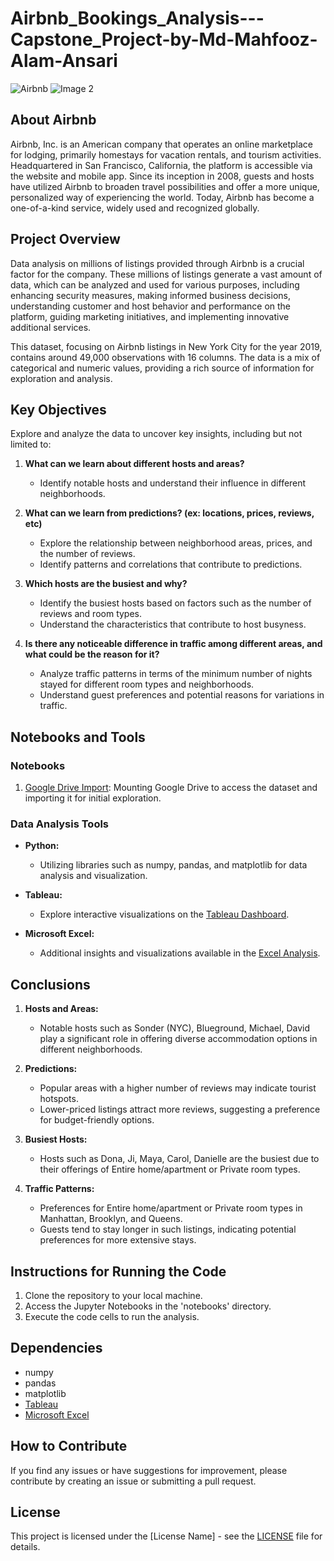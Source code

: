 # Airbnb_Bookings_Analysis---Capstone_Project-by-Md-Mahfooz-Alam-Ansari
![Airbnb](https://www.google.com/url?sa=i&url=https%3A%2F%2Fwww.nzherald.co.nz%2Ftravel%2Felizabeth-hirschorn-stays-in-airbnb-for-more-than-540-days-refuses-to-pay-rent%2FM7HTKYNLHJCYXGQBYPULV723NA%2F&psig=AOvVaw1zDKT8B8LXo3GgU-l1ix_h&ust=1707059000871000&source=images&cd=vfe&opi=89978449&ved=0CBMQjRxqFwoTCMCg9ry4j4QDFQAAAAAdAAAAABAI)
![Image 2](https://www.google.com/url?sa=i&url=https%3A%2F%2Fwww.nzherald.co.nz%2Ftravel%2Felizabeth-hirschorn-stays-in-airbnb-for-more-than-540-days-refuses-to-pay-rent%2FM7HTKYNLHJCYXGQBYPULV723NA%2F&psig=AOvVaw1zDKT8B8LXo3GgU-l1ix_h&ust=1707059000871000&source=images&cd=vfe&opi=89978449&ved=0CBMQjRxqFwoTCMCg9ry4j4QDFQAAAAAdAAAAABAI)

## About Airbnb

Airbnb, Inc. is an American company that operates an online marketplace for lodging, primarily homestays for vacation rentals, and tourism activities. Headquartered in San Francisco, California, the platform is accessible via the website and mobile app. Since its inception in 2008, guests and hosts have utilized Airbnb to broaden travel possibilities and offer a more unique, personalized way of experiencing the world. Today, Airbnb has become a one-of-a-kind service, widely used and recognized globally.

## Project Overview

Data analysis on millions of listings provided through Airbnb is a crucial factor for the company. These millions of listings generate a vast amount of data, which can be analyzed and used for various purposes, including enhancing security measures, making informed business decisions, understanding customer and host behavior and performance on the platform, guiding marketing initiatives, and implementing innovative additional services.

This dataset, focusing on Airbnb listings in New York City for the year 2019, contains around 49,000 observations with 16 columns. The data is a mix of categorical and numeric values, providing a rich source of information for exploration and analysis.

## Key Objectives

Explore and analyze the data to uncover key insights, including but not limited to:

1. **What can we learn about different hosts and areas?**
   - Identify notable hosts and understand their influence in different neighborhoods.

2. **What can we learn from predictions? (ex: locations, prices, reviews, etc)**
   - Explore the relationship between neighborhood areas, prices, and the number of reviews.
   - Identify patterns and correlations that contribute to predictions.

3. **Which hosts are the busiest and why?**
   - Identify the busiest hosts based on factors such as the number of reviews and room types.
   - Understand the characteristics that contribute to host busyness.

4. **Is there any noticeable difference in traffic among different areas, and what could be the reason for it?**
   - Analyze traffic patterns in terms of the minimum number of nights stayed for different room types and neighborhoods.
   - Understand guest preferences and potential reasons for variations in traffic.

## Notebooks and Tools

### Notebooks

1. [Google Drive Import](link-to-notebook): Mounting Google Drive to access the dataset and importing it for initial exploration.

### Data Analysis Tools

- **Python:**
  - Utilizing libraries such as numpy, pandas, and matplotlib for data analysis and visualization.

- **Tableau:**
  - Explore interactive visualizations on the [Tableau Dashboard](https://public.tableau.com/views/AirbnbTableau_16884627478810/Dashboard4?:language=en-US&:display_count=n&:origin=viz_share_link).

- **Microsoft Excel:**
  - Additional insights and visualizations available in the [Excel Analysis](link-to-excel).

## Conclusions

1. **Hosts and Areas:**
   - Notable hosts such as Sonder (NYC), Blueground, Michael, David play a significant role in offering diverse accommodation options in different neighborhoods.

2. **Predictions:**
   - Popular areas with a higher number of reviews may indicate tourist hotspots.
   - Lower-priced listings attract more reviews, suggesting a preference for budget-friendly options.

3. **Busiest Hosts:**
   - Hosts such as Dona, Ji, Maya, Carol, Danielle are the busiest due to their offerings of Entire home/apartment or Private room types.

4. **Traffic Patterns:**
   - Preferences for Entire home/apartment or Private room types in Manhattan, Brooklyn, and Queens.
   - Guests tend to stay longer in such listings, indicating potential preferences for more extensive stays.

## Instructions for Running the Code

1. Clone the repository to your local machine.
2. Access the Jupyter Notebooks in the 'notebooks' directory.
3. Execute the code cells to run the analysis.

## Dependencies

- numpy
- pandas
- matplotlib
- [Tableau](link-to-tableau)
- [Microsoft Excel](link-to-excel)

## How to Contribute

If you find any issues or have suggestions for improvement, please contribute by creating an issue or submitting a pull request.

## License

This project is licensed under the [License Name] - see the [LICENSE](LICENSE) file for details.
